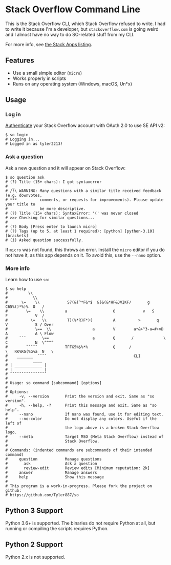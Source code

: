 # Stack Overflow Command Line
This is the Stack Overflow CLI, which Stack Overflow refused to write.
I had to write it because I'm a developer, but `stackoverflow.com` is going
weird and I almost have no way to do SO-related stuff from my CLI.

For more info, see [the Stack Apps listing](https://stackapps.com/questions/9375/placeholder-stackoverflow-cli).
## Features
* Use a small simple editor (`micro`)
* Works properly in scripts
* Runs on any operating system (Windows, macOS, Un\*x)
## Usage
### Log in
[Authenticate](https://api.stackexchange.com/docs/authentication) your Stack Overflow account with OAuth 2.0 to use SE API v2:
```shell
$ so login
# Logging in...
# Logged in as tyler2213!
```
### Ask a question
Ask a new question and it will appear on Stack Overflow:
```shell
$ so question ask
# (?) Title (15+ chars): I got syntaxerror
#  _
# /!\ WARNING: Many questions with a similar title received feedback (e.g. downvotes,
# ***          comments, or requests for improvements). Please update your title to
#              be more descriptive.
# (?) Title (15+ chars): SyntaxError: '(' was never closed
# >>> Checking for similar questions...
# 
# (?) Body [Press enter to launch micro]
# (?) Tags (up to 5, at least 1 required): [python] [python-3.10] [brackets]
# (i) Asked question successfully.
```
If `micro` was not found, this throws an error. Install the `micro` editor
if you do not have it, as this app depends on it. To avoid this, use
the `--nano` option.
### More info
Learn how to use `so`:
```shell
$ so help
#         \\
#           \\
#      \=    \\            S7(&(^*F&*$  &(&(&*HF&JVIKF/       g           C65%()*%)%  O   / 
#        \=    \\         a                    O            v   S        F            V  /
#          \=   \\         T)(%*R)F*)(         A          >       q      V            S / Over
#            \==  \\                  a        V        a*&>^3-a=#+vD    A            A \ Flow
#     ¯¯¯       \==                   a        Q       /             \   C            N  \^^^^
#        ¯¯¯¯¯            TFFG5%$%*%           Q      /               \   RK%KG(%G%a  N   \
#    _______  ¯¯¯¯                                      CLI
#           ____
# | ____________ |
# |              |
# ¯¯¯¯¯¯¯¯¯¯¯¯¯¯¯¯
#
# Usage: so command [subcommand] [options]
#
# Options:
#     -v, --version       Print the version and exit. Same as "so version".
#     -h, --help, -?      Print this message and exit. Same as "so help".
#     --nano              If nano was found, use it for editing text.
#     --no-color          Do not display any colors. Useful if the left of
#                         the logo above is a broken Stack Overflow logo.
#     --meta              Target MSO (Meta Stack Overflow) instead of
#                         Stack Overflow.
#
# Commands: (indented commands are subcommands of their intended command)
#     question            Manage questions
#       ask               Ask a question
#       review-edit       Review edits [Minimum reputation: 2k]
#     answer              Manage answers
#     help                Show this message
#
# This program is a work-in-progress. Please fork the project on github:
# https://github.com/Tyler887/so
```
## Python 3 Support
Python 3.6+ is supported. The binaries do not require Python at all, but running
or compiling the scripts requires Python.
## Python 2 Support
Python 2.x is not supported.
